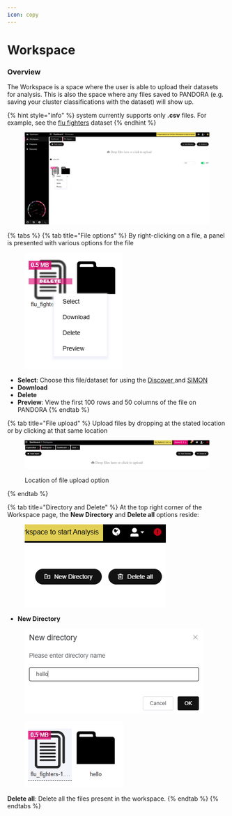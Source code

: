 ```yaml
---
icon: copy
---
```


# Workspace

### Overview

The Workspace is a space where the user is able to upload their datasets for analysis. This is also the space where any files saved to PANDORA (e.g. saving your cluster classifications with the dataset) will show up.

{% hint style="info" %}
system currently supports only **.csv** files. For example, see the [flu fighters](https://github.com/atomiclaboratory/systems_immunology_course_2024/blob/main/Course%20Materials/Flu%20Fighters%20Challenge%202024/dataset/flu_fighters.csv) dataset
{% endhint %}

<figure><img src="../.gitbook/assets/workspace.png" alt=""><figcaption></figcaption></figure>

{% tabs %}
{% tab title="File options" %}
By right-clicking on a file, a panel is presented with various options for the file

<figure><img src="../.gitbook/assets/image (14).png" alt=""><figcaption></figcaption></figure>

* **Select**: Choose this file/dataset for using the [Discover ](../data-analysis/discovery/)and [SIMON](../data-analysis/predictive/simon/)
* **Download**
* **Delete**
* **Preview**: View the first 100 rows and 50 columns of the file on PANDORA
{% endtab %}

{% tab title="File upload" %}
Upload files by dropping at the stated location or by clicking at that same location&#x20;

<figure><img src="../.gitbook/assets/image (5).png" alt=""><figcaption><p>Location of file upload option</p></figcaption></figure>
{% endtab %}

{% tab title="Directory and Delete" %}
At the top right corner of the Workspace page, the **New Directory** and **Delete all** options reside:&#x20;

<figure><img src="../.gitbook/assets/image (13).png" alt=""><figcaption></figcaption></figure>

* **New Directory**

<div><figure><img src="../.gitbook/assets/image (6).png" alt=""><figcaption></figcaption></figure> <figure><img src="../.gitbook/assets/Screenshot 2025-04-09 083033.png" alt=""><figcaption></figcaption></figure></div>

**Delete all**: Delete all the files present in the workspace.&#x20;
{% endtab %}
{% endtabs %}
